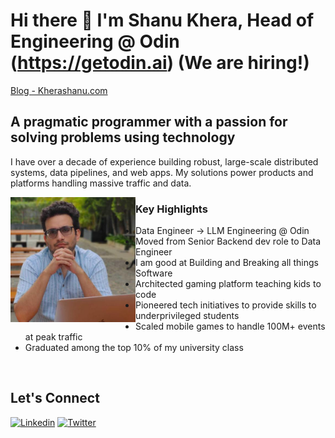 # Hi there 👋 I'm Shanu Khera, Head of Engineering @ Odin (https://getodin.ai) (We are hiring!)

[Blog - Kherashanu.com](https://kherashanu.com)

## A pragmatic programmer with a passion for solving problems using technology

I have over a decade of experience building robust, large-scale distributed systems, data pipelines, and web apps. 
My solutions power products and platforms handling massive traffic and data.

<div>
  <img src="https://raw.githubusercontent.com/khera-shanu/khera-shanu/main/profile.jpeg" width="200px" align="left">
</div>

### Key Highlights

- Data Engineer -> LLM Engineering @ Odin
- Moved from Senior Backend dev role to Data Engineer
- I am good at Building and Breaking all things Software
- Architected gaming platform teaching kids to code
- Pioneered tech initiatives to provide skills to underprivileged students
- Scaled mobile games to handle 100M+ events at peak traffic 
- Graduated among the top 10% of my university class

<br/>

## Let's Connect

[![Linkedin](https://img.shields.io/badge/LinkedIn-0077B5?style=for-the-badge&logo=linkedin&logoColor=white)](https://www.linkedin.com/in/khera-shanu)
[![Twitter](https://img.shields.io/badge/Twitter-1DA1F2?style=for-the-badge&logo=twitter&logoColor=white)](https://twitter.com/kherashanu)

